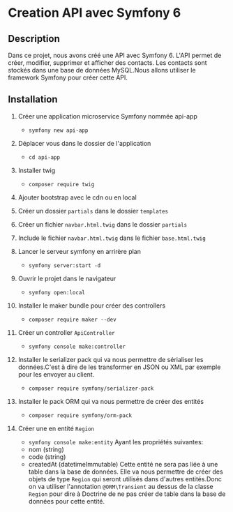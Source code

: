 # Creation API avec Symfony 6

## Description
Dans ce projet, nous avons créé une API avec Symfony 6. L'API permet de créer, modifier, supprimer et afficher des contacts. Les contacts sont stockés dans une base de données MySQL.Nous allons utiliser le framework Symfony pour créer cette API.

## Installation

1. Créer une application microservice Symfony nommée api-app
    * `symfony new api-app`
    
2. Déplacer vous dans le dossier de l'application
    * `cd api-app`
3. Installer twig
    * `composer require twig`
4. Ajouter bootstrap avec le cdn ou en local
5. Créer un dossier `partials` dans le dossier `templates`
6. Créer un fichier `navbar.html.twig` dans le dossier `partials`
7. Include le fichier `navbar.html.twig` dans le fichier `base.html.twig`
8. Lancer le serveur symfony en arrirère plan
    * `symfony server:start -d`
9. Ouvrir le projet dans le navigateur
    * `symfony open:local`

10. Installer le maker bundle pour créer des controllers
    * `composer require maker --dev`
  
11. Créer un controller `ApiController`
    * `symfony console make:controller`

12. Installer le serializer pack qui va nous permettre de sérialiser les données.C'est à dire de les transformer en JSON ou XML par exemple pour les envoyer au client.
    * `composer require symfony/serializer-pack`

13. Installer le pack ORM qui va nous permettre de créer des entités 
    * `composer require symfony/orm-pack`


14. Créer une en entité `Region`
    
    * `symfony console make:entity`
 Ayant les propriétés suivantes:
    * nom (string)
    * code (string)
    * createdAt (datetimeImmutable)
Cette entité ne sera pas liée à une table dans la base de données. Elle va nous permettre de créer des objets de type `Region` qui seront utilisés dans d'autres entités.Donc on va utiliser l'annotation `@ORM\Transient`  au dessus de la classe `Region` pour dire à Doctrine de ne pas créer de table dans la base de données pour cette entité.
